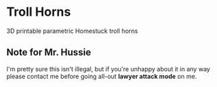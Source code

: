 Troll Horns
===========

3D printable parametric Homestuck troll horns

Note for Mr. Hussie
-------------------

I'm pretty sure this isn't illegal, but if you're unhappy about it in any way
please contact me before going all-out **lawyer attack mode** on me.
